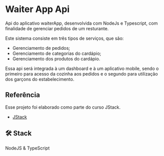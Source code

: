 
# Waiter App Api

Api do aplicativo waiterApp, desenvolvida com NodeJs e Typescript, com finalidade de gerenciar pedidos de um resturante.

Este sistema consiste em três tipos de serviços, que são:
- Gerenciamento de pedidos;
- Gerenciamento de categorias do cardápio;
- Gerenciamento dos produtos do cardápio.

Essa api será integrada à um dashboard e à um aplicativo mobile, sendo o primeiro para acesso da cozinha aos pedidos e o segundo para utilização dos garçons do estabelecimento.


## Referência
Esse projeto foi elaborado como parte do curso JStack.

 - [JStack](https://jstack.com.br/)



## 🛠 Stack
NodeJS & TypeScript

